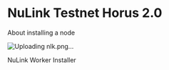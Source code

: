 # NuLink Testnet Horus 2.0
About installing a node


![Uploading nlk.png…]()


NuLink Worker Installer
